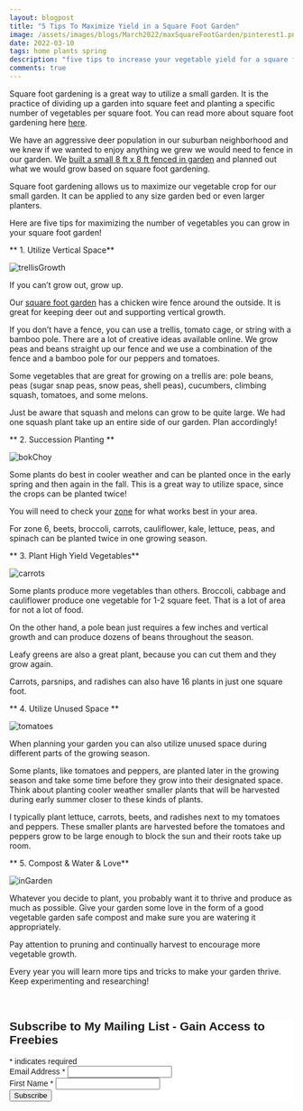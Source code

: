 ```yaml
---
layout: blogpost
title: "5 Tips To Maximize Yield in a Square Foot Garden"
image: /assets/images/blogs/March2022/maxSquareFootGarden/pinterest1.png
date: 2022-03-10
tags: home plants spring
description: "five tips to increase your vegetable yield for a square foot garden"
comments: true
---
```


Square foot gardening is a great way to utilize a small garden. It is the practice of dividing up a garden into square feet and planting a specific number of vegetables per square foot. You can read more about square foot gardening here [here](https://gardenerspath.com/how-to/design/guide-to-square-foot-gardening/).

We have an aggressive deer population in our suburban neighborhood and we knew if we wanted to enjoy anything we grew we would need to fence in our garden. We [built a small 8 ft x 8 ft fenced in garden](https://joyberrystudios.com/2021/05/10/buildGarden.html) and planned out what we would grow based on square foot gardening.

Square foot gardening allows us to maximize our vegetable crop for our small garden. It can be applied to any size garden bed or even larger planters.

Here are five tips for maximizing the number of vegetables you can grow in your square foot garden!

** 1. Utilize Vertical Space**

![trellisGrowth](/assets/images/blogs/March2022/maxSquareFootGarden/trellisGrowth.jpg)

If you can’t grow out, grow up.

Our [square foot garden](https://joyberrystudios.com/2021/05/10/buildGarden.html) has a chicken wire fence around the outside. It is great for keeping deer out and supporting vertical growth.

If you don’t have a fence, you can use a trellis, tomato cage, or string with a bamboo pole. There are a lot of creative ideas available online. We grow peas and beans straight up our fence and we use a combination of the fence and a bamboo pole for our peppers and tomatoes.

Some vegetables that are great for growing on a trellis are: pole beans, peas (sugar snap peas, snow peas, shell peas), cucumbers, climbing squash, tomatoes, and some melons.   

Just be aware that squash and melons can grow to be quite large. We had one squash plant take up an entire side of our garden. Plan accordingly!

** 2. Succession Planting **

![bokChoy](/assets/images/blogs/March2022/maxSquareFootGarden/bokChoy.jpg)

Some plants do best in cooler weather and can be planted once in the early spring and then again in the fall. This is a great way to utilize space, since the crops can be planted twice!

You will need to check your [zone](https://planthardiness.ars.usda.gov) for what works best in your area.

For zone 6, beets, broccoli, carrots, cauliflower, kale, lettuce, peas, and spinach can be planted twice in one growing season.

** 3. Plant High Yield Vegetables**

![carrots](/assets/images/blogs/March2022/maxSquareFootGarden/carrots.jpg)

Some plants produce more vegetables than others. Broccoli, cabbage and cauliflower produce one vegetable for 1-2 square feet. That is a lot of area for not a lot of food. 

On the other hand, a pole bean just requires a few inches and vertical growth and can produce dozens of beans throughout the season.

Leafy greens are also a great plant, because you can cut them and they grow again. 

Carrots, parsnips, and radishes can also have 16 plants in just one square foot. 

** 4. Utilize Unused Space **

![tomatoes](/assets/images/blogs/March2022/maxSquareFootGarden/growingTomatoes.jpg)

When planning your garden you can also utilize unused space during different parts of the growing season.

Some plants, like tomatoes and peppers, are planted later in the growing season and take some time before they grow into their designated space. Think about planting cooler weather smaller plants that will be harvested during early summer closer to these kinds of plants.

I typically plant lettuce, carrots, beets, and radishes next to my tomatoes and peppers. These smaller plants are harvested before the tomatoes and peppers grow to be large enough to block the sun and their roots take up room.

** 5. Compost & Water & Love**

![inGarden](/assets/images/blogs/March2022/maxSquareFootGarden/inGarden.jpg)

Whatever you decide to plant, you probably want it to thrive and produce as much as possible. Give your garden some love in the form of a good vegetable garden safe compost and make sure you are watering it appropriately.

Pay attention to pruning and continually harvest to encourage more vegetable growth.

Every year you will learn more tips and tricks to make your garden thrive. Keep experimenting and researching!


<br>

<!-- Begin Mailchimp Signup Form -->
<link href="//cdn-images.mailchimp.com/embedcode/classic-10_7.css" rel="stylesheet" type="text/css">
<style type="text/css">
    #mc_embed_signup{background:#fff; clear:left; font:14px Helvetica,Arial,sans-serif; }
    /* Add your own Mailchimp form style overrides in your site stylesheet or in this style block.
       We recommend moving this block and the preceding CSS link to the HEAD of your HTML file. */
</style>
<div id="mc_embed_signup">
<form action="https://Joyberrystudios.us1.list-manage.com/subscribe/post?u=eca5a397f2fb0d58dcb66315c&amp;id=99d28d5b5c" method="post" id="mc-embedded-subscribe-form" name="mc-embedded-subscribe-form" class="validate" target="_blank" novalidate>
    <div id="mc_embed_signup_scroll">
    <h2>Subscribe to My Mailing List - Gain Access to Freebies</h2>
<div class="indicates-required"><span class="asterisk">*</span> indicates required</div>
<div class="mc-field-group">
    <label for="mce-EMAIL">Email Address  <span class="asterisk">*</span>
</label>
    <input type="email" value="" name="EMAIL" class="required email" id="mce-EMAIL">
</div>
<div class="mc-field-group">
    <label for="mce-FNAME">First Name  <span class="asterisk">*</span>
</label>
    <input type="text" value="" name="FNAME" class="required" id="mce-FNAME">
</div>
    <div id="mce-responses" class="clear">
        <div class="response" id="mce-error-response" style="display:none"></div>
        <div class="response" id="mce-success-response" style="display:none"></div>
    </div>    <!-- real people should not fill this in and expect good things - do not remove this or risk form bot signups-->
    <div style="position: absolute; left: -5000px;" aria-hidden="true"><input type="text" name="b_eca5a397f2fb0d58dcb66315c_99d28d5b5c" tabindex="-1" value=""></div>
    <div class="clear"><input type="submit" value="Subscribe" name="subscribe" id="mc-embedded-subscribe" class="button"></div>
    </div>
</form>
</div>
<script type='text/javascript' src='//s3.amazonaws.com/downloads.mailchimp.com/js/mc-validate.js'></script><script type='text/javascript'>(function($) {window.fnames = new Array(); window.ftypes = new Array();fnames[0]='EMAIL';ftypes[0]='email';fnames[1]='FNAME';ftypes[1]='text';fnames[2]='LNAME';ftypes[2]='text';fnames[3]='ADDRESS';ftypes[3]='address';fnames[4]='PHONE';ftypes[4]='phone';fnames[5]='BIRTHDAY';ftypes[5]='birthday';fnames[6]='OPTIN';ftypes[6]='text';}(jQuery));var $mcj = jQuery.noConflict(true);</script>
<!--End mc_embed_signup-->

<br>
<br>
